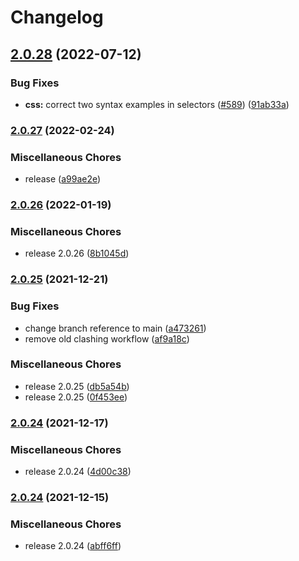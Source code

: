 # Changelog

## [2.0.28](https://github.com/mdn/data/compare/v2.0.27...v2.0.28) (2022-07-12)

### Bug Fixes

- **css:** correct two syntax examples in selectors
  ([#589](https://github.com/mdn/data/issues/589))
  ([91ab33a](https://github.com/mdn/data/commit/91ab33a40bf2dfd75286a01785453705105533e8))

### [2.0.27](https://github.com/mdn/data/compare/v2.0.26...v2.0.27) (2022-02-24)

### Miscellaneous Chores

- release
  ([a99ae2e](https://github.com/mdn/data/commit/a99ae2ebfeb930524c18f8d46954e8e32ab6b630))

### [2.0.26](https://www.github.com/mdn/data/compare/v2.0.25...v2.0.26) (2022-01-19)

### Miscellaneous Chores

- release 2.0.26
  ([8b1045d](https://www.github.com/mdn/data/commit/8b1045dc488c7b278c933143efd1bdba75b6832f))

### [2.0.25](https://www.github.com/mdn/data/compare/v2.0.24...v2.0.25) (2021-12-21)

### Bug Fixes

- change branch reference to main
  ([a473261](https://www.github.com/mdn/data/commit/a473261308cf82ee387cec886c70ef3d570fc957))
- remove old clashing workflow
  ([af9a18c](https://www.github.com/mdn/data/commit/af9a18ce3af2cbca83582debf3c3d3fc0ace7402))

### Miscellaneous Chores

- release 2.0.25
  ([db5a54b](https://www.github.com/mdn/data/commit/db5a54ba4f3c28b52d0801e115fd5ff0a0052743))
- release 2.0.25
  ([0f453ee](https://www.github.com/mdn/data/commit/0f453eedadbd9065d552203260210bdfafa9d7ff))

### [2.0.24](https://www.github.com/mdn/data/compare/v2.0.24...v2.0.24) (2021-12-17)

### Miscellaneous Chores

- release 2.0.24
  ([4d00c38](https://www.github.com/mdn/data/commit/4d00c386efe1cfbf536bb3bc80fed6d687f9ad04))

### [2.0.24](https://www.github.com/mdn/data/compare/v2.0.23...v2.0.24) (2021-12-15)

### Miscellaneous Chores

- release 2.0.24
  ([abff6ff](https://www.github.com/mdn/data/commit/abff6ff0fb88e834c65a2cc05f346b105a9b2e99))
